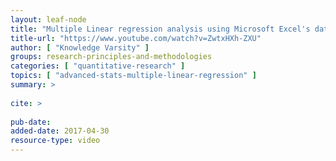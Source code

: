 ```yaml
---
layout: leaf-node
title: "Multiple Linear regression analysis using Microsoft Excel's data analysis toolpak and ANOVA Concepts (Video)"
title-url: "https://www.youtube.com/watch?v=ZwtxHXh-ZXU"
author: [ "Knowledge Varsity" ]
groups: research-principles-and-methodologies
categories: [ "quantitative-research" ]
topics: [ "advanced-stats-multiple-linear-regression" ]
summary: >
     
cite: >
     
pub-date: 
added-date: 2017-04-30
resource-type: video
---
```


